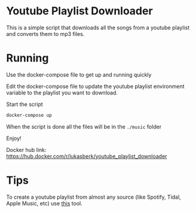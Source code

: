 # Youtube Playlist Downloader
This is a simple script that downloads all the songs from a youtube playlist and converts them to mp3 files.

# Running
Use the docker-compose file to get up and running quickly

Edit the docker-compose file to update the youtube playlist environment variable to the playlist you want to download.


Start the script
```bash
docker-compose up
```

When the script is done all the files will be in the `./music` folder

Enjoy!

Docker hub link: https://hub.docker.com/r/lukasberk/youtube_playlist_downloader

# Tips
To create a youtube playlist from almost any source (like Spotify, Tidal, Apple Music, etc) use [this](https://soundiiz.com/) tool.